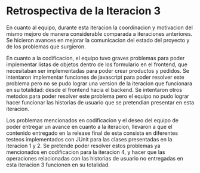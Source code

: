 # Retrospectiva de la Iteracion 3

 En cuanto al equipo, durante esta iteracion la coordinacion y motivacion del mismo mejoro de manera considerable comparada a iteraciones anteriores. Se hicieron avances en mejorar la comunicacion del estado del proyecto y de los problemas que surgieron.

En cuanto a la codificacion, el equipo tuvo graves problemas para poder implementar listas de objetos dentro de los formulario en el frontend, que necesitaban ser implementadas para poder crear productos y pedidos. Se intentaron implementar funciones de javascript para poder resolver este problema pero no se pudo lograr una version de la iteracion que funcionara en su totalidad: desde el frontend hacia el backend. Se intentaron otros metodos para poder resolver este problema pero el equipo no pudo lograr hacer funcionar las historias de usuario que se pretendian presentar en esta iteracion.

Los problemas mencionados en codificacion y el deseo del equipo de poder entregar un avance en cuanto a la iteracion, llevaron a que el contenido entregado en la release final de esta consista en diferentes testeos implementados con JUnit para las clases presentadas en la iteracion 1 y 2.
Se pretende poder resolver estos problemas ya mencionados en codificacion para la iteracion 4, y hacer que las operaciones relacionadas con las historias de usuario no entregadas en esta iteracion 3 funcionen en su totalidad.
